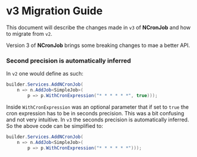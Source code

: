 # v3 Migration Guide

This document will describe the changes made in `v3` of **NCronJob** and how to migrate from `v2`.

Version 3 of **NCronJob** brings some breaking changes to mae a better API.

### Second precision is automatically inferred
In `v2` one would define as such:
```csharp
builder.Services.AddNCronJob(
    n => n.AddJob<SimpleJob>(
        p => p.WithCronExpression("* * * * * *", true)));
```

Inside `WithCronExpression` was an optional parameter that if set to `true` the cron expression has to be in seconds precision. This was a bit confusing and not very intuitive. In `v3` the seconds precision is automatically inferred. So the above code can be simplified to:

```csharp
builder.Services.AddNCronJob(
    n => n.AddJob<SimpleJob>(
        p => p.WithCronExpression("* * * * * *")));
```